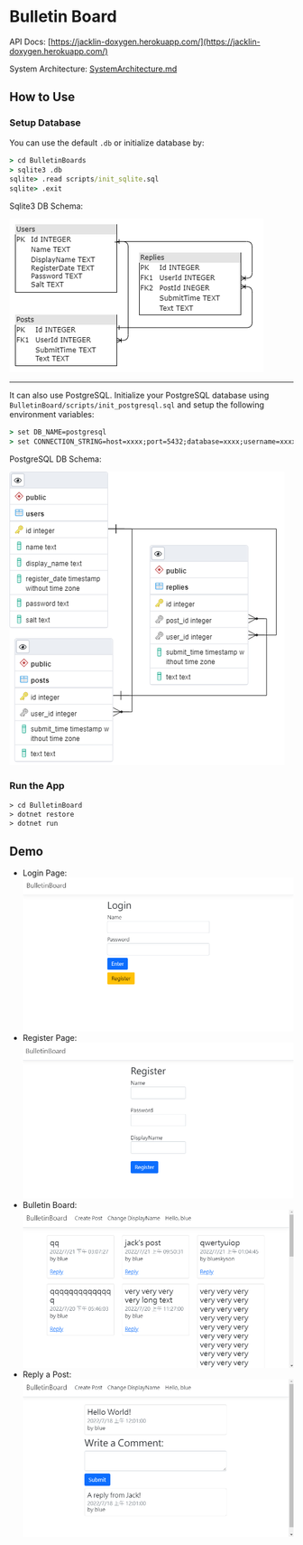 # Bulletin Board

API Docs: [https://jacklin-doxygen.herokuapp.com/](https://jacklin-doxygen.herokuapp.com/)

System Architecture: [SystemArchitecture.md](./Docs/SystemArchitecture/SystemArchitecture.md)

## How to Use

### Setup Database

You can use the default `.db` or initialize database by:

```cmd
> cd BulletinBoards
> sqlite3 .db
sqlite> .read scripts/init_sqlite.sql
sqlite> .exit
```

Sqlite3 DB Schema:

![](./images/DbSchema.png)

---

It can also use PostgreSQL. Initialize your PostgreSQL database using `BulletinBoard/scripts/init_postgresql.sql` and setup the following environment variables:

```cmd
> set DB_NAME=postgresql
> set CONNECTION_STRING=host=xxxx;port=5432;database=xxxx;username=xxxx;password=xxxx
```

PostgreSQL DB Schema:

![](./images/dbschema_postgresql.png)

### Run the App

```
> cd BulletinBoard
> dotnet restore
> dotnet run
```

## Demo

- Login Page:
  ![](./images/login.png)
- Register Page:
  ![](./images/register.png)
- Bulletin Board:
  ![](./images/bulletinboard.png)
- Reply a Post:
  ![](./images/reply.png)
